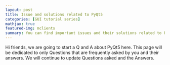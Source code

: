 ```yaml
---
layout: post
title: Issue and solutions related to PyQt5
categories: [GUI tutorial series]
mathjax: true
featured-img: mclients
summary: You can find important issues and their solutions related to PyQt5 here
---
```


Hi friends, we are going to start a Q and A about PyQt5 here. This page will be dedicated to only Questions that are frequently asked by you and their answers.
We will continue to update Questions asked and the Answers.

